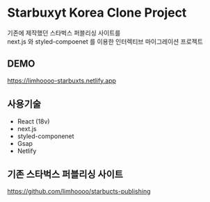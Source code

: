 # Starbuxyt Korea Clone Project

기존에 제작했던 스타벅스 퍼블리싱 사이트를<br>
next.js 와 styled-compoenet 를 이용한 인터렉티브 마이그레이션 프로젝트

## DEMO

https://limhoooo-starbuxts.netlify.app<br/>

## 사용기술

- React (18v) <br>
- next.js
- styled-componenet<br>
- Gsap<br>
- Netlify <br>

## 기존 스타벅스 퍼블리싱 사이트

https://github.com/limhoooo/starbucts-publishing
